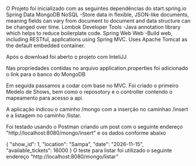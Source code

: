O Projeto foi inicializado com as seguintes dependências do start.spring.io
Spring Data MongoDB NoSQL
 -Store data in flexible, JSON-like documents, meaning fields can vary from document to document and data structure can be changed over time.
Lombok Developer Tools
 -Java annotation library which helps to reduce boilerplate code.
Spring Web Web
 -Build web, including RESTful, applications using Spring MVC. Uses Apache Tomcat as the default embedded container.

 Após o download foi aberto o projeto com InteliJJ

 Nas propriedades contidas no arquivo application.properties foi adicionado o link para o banco do MongoDB

 Em seguida passamos a codar com base no MVC.
 Foi criado o primeiro Medelo de Shows, bem como o reposotory e o controller contendo o mapeamento para acesso a api.

 A aplicação indicou o caminho /mongo com a inserção no caminhao /insert e a listagem no caminho /listar.

 Foi testado usando o Postman criando um post com o seguinte endereço "http://localhost:8080/mongo/insert" e os dados conforme abaixo

 {
    "show_id": 1,
    "location": "Sampa",
    "date": "2026-11-15",
    "available_tickets": 16000
}
O teste para listar foi utilizado o seguinte endereço "http://localhost:8080/mongo/listar"


 

